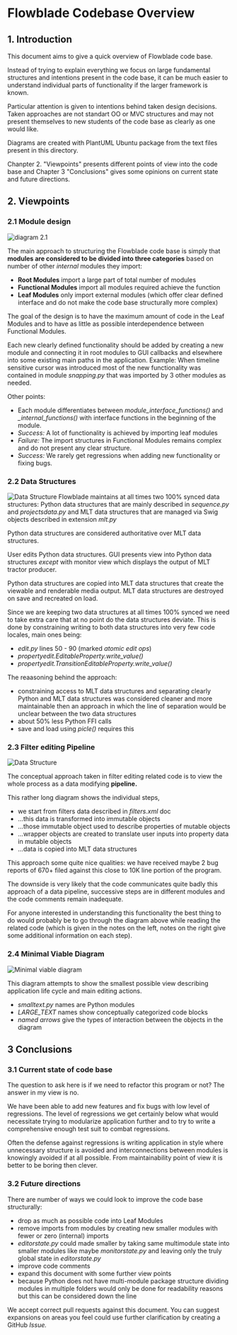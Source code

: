 # Flowblade Codebase Overview

## 1. Introduction

This document aims to give a quick overview of Flowblade code base.

Instead of trying to explain everything we focus on large fundamental structures and intentions present in the code base, it can be much easier to understand individual parts of functionality if the larger framework is known.

Particular attention is given to intentions behind taken design decisions. Taken approaches are not standart OO or MVC structures and may not present themselves to new students of the code base as clearly as one would like.

Diagrams are created with PlantUML Ubuntu package from the text files present in this directory.

Chanpter 2. "Viewpoints" presents different points of view into the code base and Chapter 3 "Conclusions" gives some opinions on current state and future directions.

## 2. Viewpoints

### 2.1 Module design
![diagram 2.1](./modulesdia.png  "diagram 2.1")

The main approach to structuring the Flowblade code base is simply that **modules are considered to be divided into three categories** based on number of other *internal* modules they import:
  * **Root Modules** import a large part of total number of modules
  * **Functional Modules** import all modules required achieve the function
  * **Leaf Modules** only import external modules (which offer clear defined interface and do not make the code base structurally more complex)

The goal of the design is to have the maximum amount of code in the Leaf Modules and to have as little as possible interdependence between Functional Modules.

Each new clearly defined functionality should be added by creating a new module and connecting it in root modules to GUI callbacks and elsewhere into some existing main paths in the application. Example: When timeline sensitive cursor was introduced most of the new functionality was contained in module *snapping.py* that was imported by 3 other modules as needed.

  Other points:
  * Each module differentiates between *module_interface_functions()* and *_internal_functions()* with interface functions in the beginning of the module.
  * *Success:* A lot of functionality is achieved by importing leaf modules
  * *Failure:* The import structures in Functional Modules remains complex and do not present any clear structure.
  * *Success:* We rarely get regressions when adding new functionality or fixing bugs.

### 2.2 Data Structures
![Data Structure](./datadia.png)
Flowblade maintains at all times two 100% synced data structures: Python data structures that are mainly described in *sequence.py* and *projectsdata.py* and MLT data structures that are managed via Swig objects described in extension *mlt.py*

Python data structures are considered authoritative over MLT data structures.

User edits Python data structures. GUI presents view into Python data structures *except* with monitor view which displays the output of MLT tractor producer.

Python data structures are copied into MLT data structures that create the viewable and renderable media output. MLT data structures are destroyed on save and recreated on load.

Since we are keeping two data structures at all times 100% synced we need to take extra care that at no point do the data structures deviate. This is done by constraining writing to both data structures into very few code locales, main ones being:
* *edit.py* lines 50 - 90 (marked *atomic edit ops*)
* *propertyedit.EditableProperty.write_value()*
* *propertyedit.TransitionEditableProperty.write_value()*

The reaasoning behind the approach:
* constraining access to MLT data structures and separating clearly Python and MLT data structures was considered cleaner and more maintainable then an approach in which the line of separation would be unclear between the two data structures
* about 50% less Python FFI calls
* save and load using *picle()* requires this

### 2.3 Filter editing Pipeline
![Data Structure](./filtersdia.png)

The conceptual approach taken in filter editing related code is to view the whole process as a data modifying **pipeline.**

This rather long diagram shows the individual steps,
* we start from filters data described in *filters.xml* doc
* ...this data is transformed into immutable objects
* ...those immutable object used to describe properties of mutable objects
* ...wrapper objects are created to translate user inputs into property data in mutable objects
* ...data is copied into MLT data structures


This approach some quite nice qualities: we have received maybe 2 bug reports of 670+ filed against this close to 10K line portion of the program.

The downside is very likely that the code communicates quite badly this approach of a data pipeline, successive steps are in different modules and the code comments remain inadequate.

For anyone interested in understanding this functionality the best thing to do would probably be to go through the diagram above while reading the related code (which is given in the notes on the left, notes on the right give some additional information on each step).

### 2.4 Minimal Viable Diagram
![Minimal viable diagram](./fbladedia.png)

This diagram attempts to show the smallest possible view describing application life cycle and main editing actions.
* *smalltext.py* names are Python modules
* *LARGE_TEXT* names show conceptually categorized code blocks
* *named arrows* give the types of interaction between the objects in the diagram


## 3 Conclusions

### 3.1 Current state of code base

The question to ask here is if we need to refactor this program or not? The answer in my view is no.

We have been able to add new features and fix bugs with low level of regressions. The level of regressions we get certainly below what would necessitate trying to modularize application further and to try to write a comprehensive enough test suit to combat regressions.

Often the  defense against regressions is writing application in style where unnecessary structure is avoided and interconnections between modules is knowingly avoided if at all possible. From maintainability point of view it is better to be boring then clever.

### 3.2 Future directions

There are number of ways we could look to improve the code base structurally:
* drop as much as possible code into Leaf Modules
* remove imports from modules by creating new smaller modules with fewer or zero (internal) imports
* *editorstate.py* could made smaller by taking same multimodule state into smaller modules like maybe *monitorstate.py* and leaving only the truly global state in *editorstate.py*
* improve code comments
* expand this document with some further view points
* because Python does not have multi-module package structure dividing modules in multiple folders would only be done for readability reasons but this can be considered down the line

We accept correct pull requests against this document. You can suggest expansions on areas you feel could use further clarification by creating a GitHub *Issue.*
